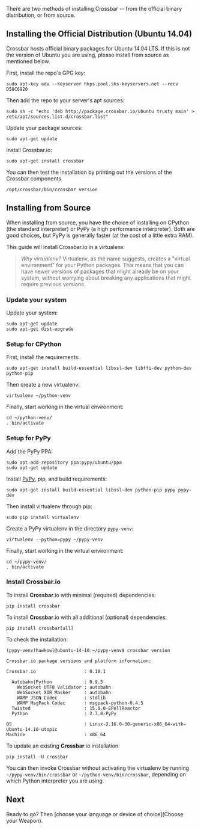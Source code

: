 There are two methods of installing Crossbar -- from the official binary distribution, or from source.

## Installing the Official Distribution (Ubuntu 14.04)

Crossbar hosts official binary packages for Ubuntu 14.04 LTS.
If this is not the version of Ubuntu you are using, please install from source as mentioned below.

First, install the repo's GPG key:

```console
sudo apt-key adv --keyserver hkps.pool.sks-keyservers.net --recv D58C6920
```

Then add the repo to your server's apt sources:

```console
sudo sh -c "echo 'deb http://package.crossbar.io/ubuntu trusty main' > /etc/apt/sources.list.d/crossbar.list"
```

Update your package sources:

```console
sudo apt-get update
```

Install Crossbar.io:

```console
sudo apt-get install crossbar
```

You can then test the installation by printing out the versions of the Crossbar components.

```console
/opt/crossbar/bin/crossbar version
```


## Installing from Source

When installing from source, you have the choice of installing on CPython (the standard interpreter) or PyPy (a high performance interpreter).
Both are good choices, but PyPy is generally faster (at the cost of a little extra RAM).

This guide will install Crossbar.io in a virtualenv.

> *Why virtualenv?* Virtualenv, as the name suggests, creates a "virtual environment" for your Python packages. This means that you can have newer versions of packages that might already be on your system, without worrying about breaking any applications that might require previous versions.

### Update your system

Update your system:

```console
sudo apt-get update
sudo apt-get dist-upgrade
```

### Setup for CPython

First, install the requirements:

```console
sudo apt-get install build-essential libssl-dev libffi-dev python-dev python-pip
```

Then create a new virtualenv:

```console
virtualenv ~/python-venv
```

Finally, start working in the virtual environment:

```console
cd ~/python-venv/
. bin/activate
```

### Setup for PyPy

Add the PyPy PPA:

```console
sudo apt-add-repository ppa:pypy/ubuntu/ppa
sudo apt-get update
```

Install [PyPy](http://pypy.org/), pip, and build requirements:

```console
sudo apt-get install build-essential libssl-dev python-pip pypy pypy-dev
```

Then install virtualenv through pip:

```console
sudo pip install virtualenv
```

Create a PyPy virtualenv in the directory `pypy-venv`:

```console
virtualenv --python=pypy ~/pypy-venv
```

Finally, start working in the virtual environment:

```console
cd ~/pypy-venv/
. bin/activate
```

### Install Crossbar.io

To install **Crossbar**.io with minimal (required) dependencies:

```console
pip install crossbar
```

To install **Crossbar**.io with all additional (optional) dependencies:

```console
pip install crossbar[all]
```

To check the installation:

```console
(pypy-venv)hawkowl@ubuntu-14-10:~/pypy-venv$ crossbar version

Crossbar.io package versions and platform information:

Crossbar.io                  : 0.10.1

  Autobahn|Python            : 0.9.5
    WebSocket UTF8 Validator : autobahn
    WebSocket XOR Masker     : autobahn
    WAMP JSON Codec          : stdlib
    WAMP MsgPack Codec       : msgpack-python-0.4.5
  Twisted                    : 15.0.0-EPollReactor
  Python                     : 2.7.8-PyPy

OS                           : Linux-3.16.0-30-generic-x86_64-with-Ubuntu-14.10-utopic
Machine                      : x86_64
```

To update an existing **Crossbar**.io installation:

```console
pip install -U crossbar
```

You can then invoke Crossbar without activating the virtualenv by running ``~/pypy-venv/bin/crossbar`` or ``~/python-venv/bin/crossbar``, depending on which Python interpreter you are using.


## Next

Ready to go? Then [choose your language or device of choice](Choose your Weapon).
